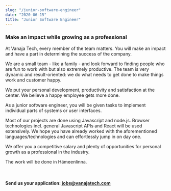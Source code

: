 ```yaml
---
slug: "/junior-software-engineer"
date: "2020-06-15"
title: "Junior Software Engineer"
---
```


### Make an impact while growing as a professional

At Vanaja Tech, every member of the team matters. You will make an impact and have a part in determining the success of the company.

We are a small team - like a family - and look forward to finding people who are fun to work with but also extremely productive. The team is very dynamic and result-oriented: we do what needs to get done to make things work and customer happy.

We put your personal development, productivity and satisfaction at the center. We believe a happy employee gets more done.

As a junior software engineer, you will be given tasks to implement individual parts of systems or user interfaces.

Most of our projects are done using Javascript and node.js. Browser technologies incl. general Javascript APIs and React will be used extensively. We hope you have already worked with the aforementioned languages/technologies and can effortlessly jump in on day one.

We offer you a competitive salary and plenty of opportunities for personal growth as a professional in the industry.

The work will be done in Hämeenlinna.

<br />

#### Send us your application: <a href="mailto:jobs@vanajatech.com" style="color: var(--primary);">jobs@vanajatech.com</a>
